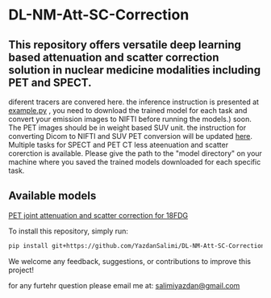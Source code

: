 # DL-NM-Att-SC-Correction
## This repository offers versatile deep learning based attenuation and scatter correction solution in nuclear medicine modalities including PET and SPECT.
diferent tracers are convered here. 
the inference instruction is presented at [example.py](https://github.com/YazdanSalimi/DL-NM-Att-SC-Correction/blob/main/example.py) , you need to download the trained model for each task and convert your emission images to NIFTI before running the models.) soon. The PET images should be in weight based SUV unit. the instruction for converting Dicom to NIFTI and SUV PET conversion will be updated [here](https://github.com/YazdanSalimi/medical-image-processing-tools).
Multiple tasks for SPECT and PET CT less ateenuation and scatter corerction is available.
Please give the path to the "model directory" on your machine where you saved the trained models downloaded for each specific task. 
## Available models
[PET joint attenuation and scatter correction for 18FDG](link)

To install this repository, simply run:
```bash
pip install git+https://github.com/YazdanSalimi/DL-NM-Att-SC-Correction.git
```
We welcome any feedback, suggestions, or contributions to improve this project!

for any furtehr question please email me at: salimiyazdan@gmail.com

